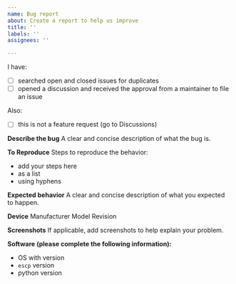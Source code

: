 ```yaml
---
name: Bug report
about: Create a report to help us improve
title: ''
labels: ''
assignees: ''

---
```


I have:
- [ ] searched open and closed issues for duplicates
- [ ] opened a discussion and received the approval from a maintainer to file an issue

Also:
- [ ] this is not a feature request (go to Discussions)

**Describe the bug**
A clear and concise description of what the bug is.

**To Reproduce**
Steps to reproduce the behavior:
- add your steps here
- as a list
- using hyphens

**Expected behavior**
A clear and concise description of what you expected to happen.

**Device**
Manufacturer Model Revision

**Screenshots**
If applicable, add screenshots to help explain your problem.

**Software (please complete the following information):**
- OS with version
- `escp` version
- python version
